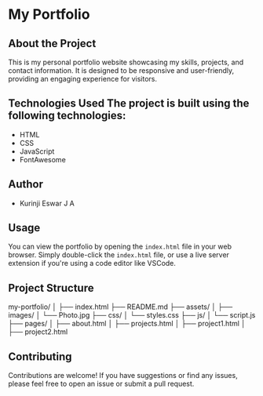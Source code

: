 # My Portfolio 

## About the Project 
This is my personal portfolio website showcasing my skills, projects, and contact information. It is designed to be responsive and user-friendly, providing an engaging experience for visitors.

## Technologies Used The project is built using the following technologies: 
- HTML
- CSS
- JavaScript
- FontAwesome

## Author
- Kurinji Eswar J A

## Usage 
You can view the portfolio by opening the `index.html` file in your web browser. Simply double-click the `index.html` file, or use a live server extension if you're using a code editor like VSCode.

## Project Structure
my-portfolio/
│
├── index.html
├── README.md
├── assets/
│   ├── images/
│   └── Photo.jpg
├── css/
│   └── styles.css
├── js/
│   └── script.js
├── pages/
│   ├── about.html
│   ├── projects.html
│   ├── project1.html
│   ├── project2.html


## Contributing
Contributions are welcome! If you have suggestions or find any issues, please feel free to open an issue or submit a pull request. 
